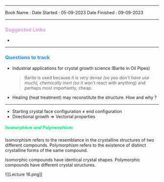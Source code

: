 

<hr>

Book Name : 
Date Started : 05-09-2023
Date Finished : 09-09-2023

<hr>

### <span  style = "color:Plum">Suggested Links </span>
+ 

<hr>


### <span  style = "color:dodgerblue">Questions to track </span>
+ Industrial applications for crystal growth science (Barite in Oil Pipes)
  > Barite is used because _it is very dense (so you don't have use much), chemically inert (so_ it won't react with anything) and perhaps most importantly, cheap.
  
+ Healing (heat treatment) may reconstitute the structure. How and why ? 


<hr>


+ Starting crystal face configuration ≠ end configuration
+  Directional growth $\Longrightarrow$ Vectorial properties

##### <span  style = "color:SpringGreen">Isomorphism and Polymorphism</span>
Isomorphism refers to the resemblance in the crystalline structures of two different compounds.
Polymorphism refers to the existence of distinct crystalline forms of the same compound.

 Isomorphic compounds have identical crystal shapes. 
 Polymorphic compounds have different crystal structures.


![[Lecture 16.png]]